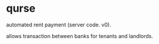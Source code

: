 qurse
=====

automated rent payment (server code. v0).

allows transaction between banks for tenants and landlords.
